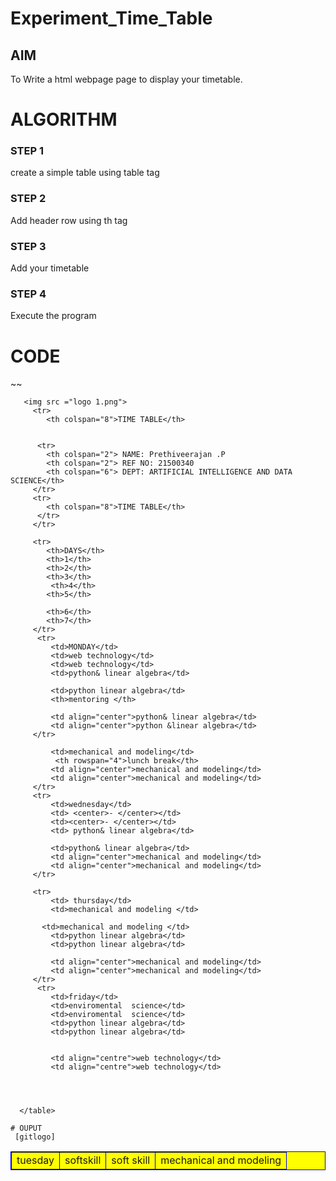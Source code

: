 # Experiment_Time_Table

## AIM
To Write a html webpage page to display your timetable.

# ALGORITHM
### STEP 1
create a simple table using table tag
### STEP 2
Add header row using th tag
### STEP 3
Add your timetable
### STEP 4
Execute the program

# CODE
~~<!DOCTYPE html>
<html>

   <head>
      <title>TIME TABLE</title>
   </head>
	
   <body>
      <table border = "1" cellspacing="1" bordercolor="blue" bgcolor="yellow">
                  
       <img src ="logo 1.png">
         <tr>
            <th colspan="8">TIME TABLE</th>
            
    
          <tr>
            <th colspan="2"> NAME: Prethiveerajan .P
            <th colspan="2"> REF NO: 21500340
            <th colspan="6"> DEPT: ARTIFICIAL INTELLIGENCE AND DATA SCIENCE</th>
         </tr>
         <tr>
            <th colspan="8">TIME TABLE</th>
          </tr>
         </tr>
         
         <tr>
            <th>DAYS</th>
            <th>1</th>
            <th>2</th>
            <th>3</th>
             <th>4</th>
            <th>5</th>
          
            <th>6</th>
            <th>7</th>
         </tr>
          <tr>
             <td>MONDAY</td>
             <td>web technology</td>
             <td>web technology</td>
             <td>python& linear algebra</td>
             
             <td>python linear algebra</td>
             <th>mentoring </th>
             
             <td align="center">python& linear algebra</td>
             <td align="center">python &linear algebra</td>
         </tr>
  <tr>
             <td>tuesday</td>
             <td>softskill</td>
             <td>soft skill</td>
             <td>mechanical and modeling </td>
            
             <td>mechanical and modeling</td>
              <th rowspan="4">lunch break</th>
             <td align="center">mechanical and modeling</td>
             <td align="center">mechanical and modeling</td>
         </tr>
         <tr>
             <td>wednesday</td>
             <td> <center>- </center></td>
             <td><center>- </center></td>
             <td> python& linear algebra</td>
             
             <td>python& linear algebra</td>
             <td align="center">mechanical and modeling</td>
             <td align="center">mechanical and modeling</td>
         </tr>
         
         <tr>
             <td> thursday</td>
             <td>mechanical and modeling </td>
             
           <td>mechanical and modeling </td>
             <td>python linear algebra</td>
             <td>python linear algebra</td>
            
             <td align="center">mechanical and modeling</td>
             <td align="center">mechanical and modeling</td>
         </tr>
          <tr>
             <td>friday</td>
             <td>enviromental  science</td>
             <td>enviromental  science</td>
             <td>python linear algebra</td>
             <td>python linear algebra</td>
             
             
             <td align="centre">web technology</td>
             <td align="centre">web technology</td>

            

         
      </table>
      
   </body>
</html>


~~~
# OUPUT
 [gitlogo]
